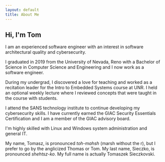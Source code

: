```yaml
---
layout: default
title: About Me
---
```


## Hi, I'm Tom

I am an experienced software engineer with an interest in software architectural quality and cybersecurity.

I graduated in 2019 from the University of Nevada, Reno with a Bachelor of Science in Computer Science and Engineering and I now work as a software engineer.

During my undergrad, I discovered a love for teaching and worked as a recitation leader for the Intro to Embedded Systems course at UNR.
I held an optional weekly lecture where I reviewed concepts that were taught in the course with students.

I attend the SANS technology institute to continue developing my cybersecurity skills.
I have currently earned the GIAC Security Essentials Certification and I am a member of the GIAC advisory board.

I'm highly skilled with Linux and Windows system administration and general IT.

My name, Tomasz, is pronounced *toh-mahsh* (marsh without the r), but I prefer to go by the anglicized Thomas or Tom.
My last name, Sieczko, is pronounced *shehtsz-ko*.
My full name is actually Tomaszek Sieczkovski.
